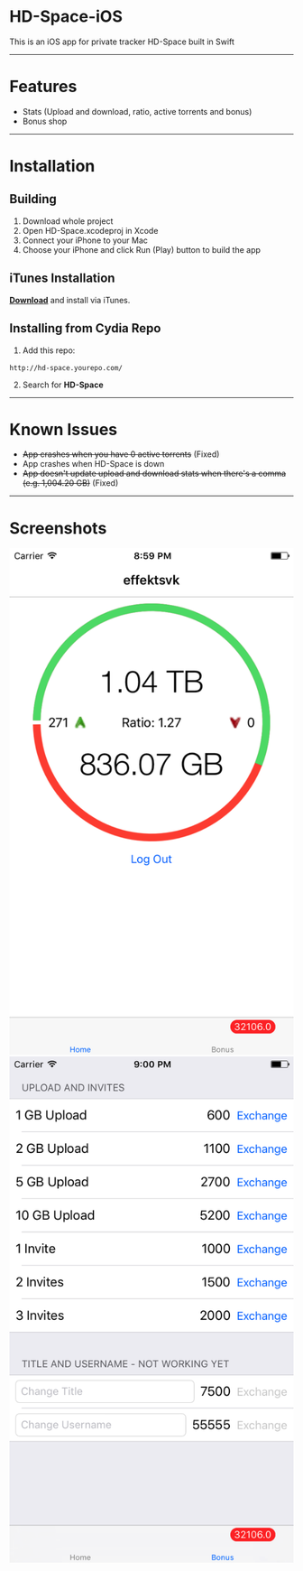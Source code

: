 # HD-Space-iOS
This is an iOS app for private tracker HD-Space built in Swift

---
# Features
- Stats (Upload and download, ratio, active torrents and bonus)
- Bonus shop

---
# Installation
## Building
1. Download whole project
2. Open HD-Space.xcodeproj in Xcode
3. Connect your iPhone to your Mac
4. Choose your iPhone and click Run (Play) button to build the app

## iTunes Installation
[**Download**](https://github.com/effektsvk/HD-Space-iOS/releases/latest/) and install via iTunes.

## Installing from Cydia Repo
1. Add this repo:
```
http://hd-space.yourepo.com/
```
2. Search for **HD-Space**

---
# Known Issues
- ~~App crashes when you have 0 active torrents~~ (Fixed)
- App crashes when HD-Space is down
- ~~App doesn't update upload and download stats when there's a comma (e.g. 1,004.20 GB)~~ (Fixed)

---
# Screenshots
<div align="center"><img src="media/Screenshot1.png" width="512"></div>
<div align="center"><img src="media/Screenshot2.png" width="512"></div>
